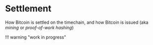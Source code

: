 # Settlement 

How Bitcoin is settled on the timechain,
 and how Bitcoin is issued (aka *mining* or *proof-of-work hashing*)

!!! warning "work in progress"

